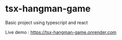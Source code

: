 # tsx-hangman-game

Basic project using typescript and react

Live demo : https://tsx-hangman-game.onrender.com
